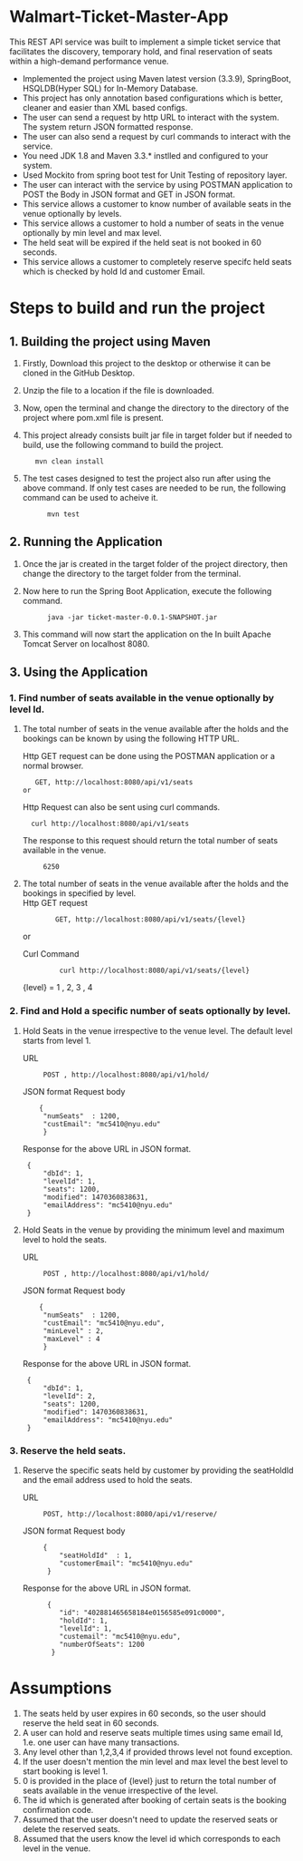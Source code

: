 # Walmart-Ticket-Master-App

This REST API service was built to implement a simple ticket service that facilitates the discovery, temporary hold, and final reservation of seats within a high-demand performance venue.

  * Implemented the project using Maven latest version (3.3.9), SpringBoot, HSQLDB(Hyper SQL) for In-Memory Database.
  * This project has only annotation based configurations which is better, cleaner and easier than XML based configs.
  * The user can send a request by http URL to interact with the system. The system return JSON formatted response.
  * The user can also send a request by curl commands to interact with the service.
  * You need JDK 1.8 and Maven 3.3.* instlled and configured to your system.
  * Used Mockito from spring boot test for Unit Testing of repository layer.
  * The user can interact with the service by using POSTMAN application to POST the Body in JSON format and GET in JSON format.
  * This service allows a customer to know number of available seats in the venue optionally by levels.
  * This service allows a customer to hold a number of seats in the venue optionally by min level and max level.
  * The held seat will be expired if the held seat is not booked in 60 seconds.
  * This service allows a customer to completely reserve specifc held seats which is checked by hold Id and customer Email. 
  
# Steps to build and run the project

## 1. Building the project using Maven

1. Firstly, Download this project to the desktop or otherwise it can be cloned in the GitHub Desktop.
2. Unzip the file to a location if the file is downloaded.
3. Now, open the terminal and change the directory to the directory of the project where pom.xml file is present.
4. This project already consists built jar file in target folder but if needed to build, use the following command to build the project.
        
          mvn clean install 
        
5. The test cases designed to test the project also run after using the above command. If only test cases are needed to be run, the following command can be used to acheive it.
      
             mvn test 
            
## 2. Running the Application

1. Once the jar is created in the target folder of the project directory, then change the directory to the target folder from the terminal.

2. Now here to run the Spring Boot Application, execute the following command.

             java -jar ticket-master-0.0.1-SNAPSHOT.jar 

3. This command will now start the application on the In built Apache Tomcat Server on localhost 8080.

## 3. Using the Application

### 1. Find number of seats available in the venue optionally by level Id.

1. The total number of seats in the venue available after the holds and the bookings can be known by using the following HTTP URL.

    Http GET request can be done using the POSTMAN application or a normal browser.
    
          GET, http://localhost:8080/api/v1/seats  
       or
                         
    Http Request can also be sent using curl commands.
    
         curl http://localhost:8080/api/v1/seats 
        
    The response to this request should return the total number of seats available in the venue.
        
            6250
            
2. The total number of seats in the venue available after the holds and the bookings in specified by level.     
   Http GET request
        
               GET, http://localhost:8080/api/v1/seats/{level} 
   or
   
   Curl Command
   
                curl http://localhost:8080/api/v1/seats/{level} 
    
    {level} = 1 , 2, 3 , 4
    
### 2. Find and Hold a specific number of seats optionally by level.

1. Hold Seats in the venue irrespective to the venue level. The default level starts from level 1.
                
   URL
   
            POST , http://localhost:8080/api/v1/hold/
                
   JSON format Request body
   
           {
            "numSeats"  : 1200,
            "custEmail": "mc5410@nyu.edu"
            }
            
   Response for the above URL in JSON format.
   
        {
            "dbId": 1,
            "levelId": 1,
            "seats": 1200,
            "modified": 1470360838631,
            "emailAddress": "mc5410@nyu.edu"
        }
        
2. Hold Seats in the venue by providing the minimum level and maximum level to hold the seats.

    URL 
    
            POST , http://localhost:8080/api/v1/hold/
            
    JSON format Request body
   
           {
            "numSeats"  : 1200,
            "custEmail": "mc5410@nyu.edu",
            "minLevel" : 2,
            "maxLevel" : 4
            }
            
   Response for the above URL in JSON format.
   
        {
            "dbId": 1,
            "levelId": 2,
            "seats": 1200,
            "modified": 1470360838631,
            "emailAddress": "mc5410@nyu.edu"
        }  
        
### 3. Reserve the held seats.

1. Reserve the specific seats held by customer by providing the seatHoldId and the email address used to hold the seats.

    URL 
          
            POST, http://localhost:8080/api/v1/reserve/

    JSON format Request body
        
            {
                "seatHoldId"  : 1,
                "customerEmail": "mc5410@nyu.edu"
             }
             
     Response for the above URL in JSON format.
     
             {
                "id": "402881465658184e0156585e091c0000",
                "holdId": 1,
                "levelId": 1,
                "custemail": "mc5410@nyu.edu",
                "numberOfSeats": 1200
              }

# Assumptions

1. The seats held by user expires in 60 seconds, so the user should reserve the held seat in 60 seconds.
2. A user can hold and reserve seats multiple times using same email Id, 1.e. one user can have many transactions.
3. Any level other than 1,2,3,4 if provided throws level not found exception.
4. If the user doesn't mention the min level and max level the best level to start booking is level 1.
5. 0 is provided in the place of {level} just to return the total number of seats available in the venue irrespective of the level.
6. The id which is generated after booking of certain seats is the booking confirmation code.
7. Assumed that the user doesn't need to update the reserved seats or delete the reserved seats.
8. Assumed that the users know the level id which corresponds to each level in the venue.
